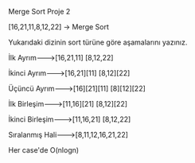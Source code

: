 Merge Sort
Proje 2

[16,21,11,8,12,22] -> Merge Sort

Yukarıdaki dizinin sort türüne göre aşamalarını yazınız.

İlk Ayrım--->[16,21,11] [8,12,22]

İkinci Ayrım--->[16,21][11] [8,12][22]

Üçüncü Ayrım--->[16][21][11] [8][12][22]

İlk Birleşim--->[11,16][21] [8,12][22]

İkinci Birleşim--->[11,16,21] [8,12,22]

Sıralanmış Hali--->[8,11,12,16,21,22]

Her case'de O(nlogn)
